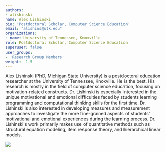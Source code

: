```yaml
---
authors:
- alishinski
name: Alex Lishinski
bio: 'Postdoctoral Scholar, Computer Science Education'
email: "alishins@utk.edu"
organizations:
- name: University of Tennessee, Knoxville
role: Postdoctoral Scholar, Computer Science Education
superuser: false
user_groups:
- 'Research Group Members'
weight:  1.5
---
```


Alex Lishinski (PhD, Michigan State University) is a postdoctoral education researcher at the University of Tennessee, Knoxville. He is the best. His research is mostly in the field of computer science education, focusing on motivation-related constructs. Dr. Lishinski is especially interested in the unique motivational and emotional difficulties faced by students learning programming and computational thinking skills for the first time. Dr. Lishinski is also interested in developing measures and measurement approaches to investigate the more fine-grained aspects of students' motivational and emotional experiences during the learning process. Dr. Lishinski's work primarily makes use of quantitative methods such as structural equation modeling, item response theory, and hierarchical linear models.

<img src="/img/alishinski.jpg" style = "max-width:65%"/>
